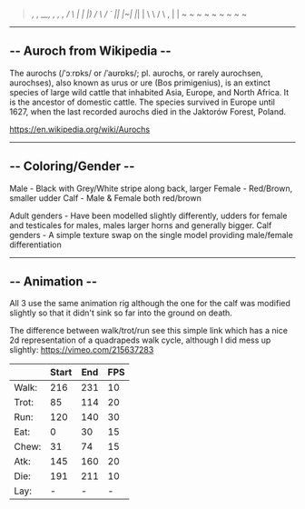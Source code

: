 >   _, _,_ __,  _,  _, _,_
>  / \ | | |_) / \ / ` |_|
>  |~| |_| | \ \ / \ , | |
>  ~ ~  ~  ~ ~  ~   ~  ~ ~
                        
---------------------------
-- Auroch from Wikipedia --
---------------------------
The aurochs (/ˈɔːrɒks/ or /ˈaʊrɒks/; pl. aurochs, or rarely aurochsen, aurochses), also known as urus or ure (Bos primigenius), 
is an extinct species of large wild cattle that inhabited Asia, Europe, and North Africa. It is the ancestor of domestic cattle. 
The species survived in Europe until 1627, when the last recorded aurochs died in the Jaktorów Forest, Poland.

https://en.wikipedia.org/wiki/Aurochs


---------------------------
--    Coloring/Gender    --
---------------------------
Male - Black with Grey/White stripe along back, larger
Female - Red/Brown, smaller udder 
Calf - Male & Female both red/brown

Adult genders - Have been modelled slightly differently, udders for female and testicales for males, males larger horns and generally bigger.
Calf genders - A simple texture swap on the single model providing male/female differentiation

---------------------------
--       Animation       --
---------------------------
All 3 use the same animation rig although the one for the calf was modified slightly so that it didn't sink so far into the ground on death.

The difference between walk/trot/run see this simple link which has a nice 2d representation of a quadrapeds walk cycle, although I did mess up slightly:
https://vimeo.com/215637283

|     | Start | End | FPS |
|-----|-------|-----|-----|
|Walk:|  216  | 231 |  10 |
|Trot:|   85  | 114 |  20 |
|Run: |  120  | 140 |  30 |
|Eat: |    0  |  30 |  15 |
|Chew:|   31  |  74 |  15 |
|Atk: |  145  | 160 |  20 |
|Die: |  191  | 211 |  10 |
|Lay: |   -   |  -  |   - |






